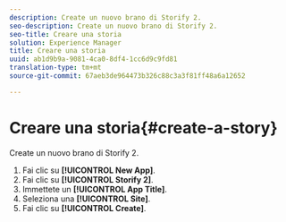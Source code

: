 ```yaml
---
description: Create un nuovo brano di Storify 2.
seo-description: Create un nuovo brano di Storify 2.
seo-title: Creare una storia
solution: Experience Manager
title: Creare una storia
uuid: ab1d9b9a-9081-4ca0-8df4-1cc6d9c9fd81
translation-type: tm+mt
source-git-commit: 67aeb3de964473b326c88c3a3f81ff48a6a12652

---
```



# Creare una storia{#create-a-story}

Create un nuovo brano di Storify 2.

1. Fai clic su **[!UICONTROL New App]**.
1. Fai clic su **[!UICONTROL Storify 2]**.
1. Immettete un **[!UICONTROL App Title]**.
1. Seleziona una **[!UICONTROL Site]**.
1. Fai clic su **[!UICONTROL Create]**.

